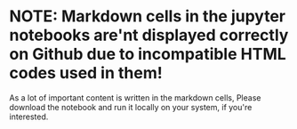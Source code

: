# NOTE: Markdown cells in the jupyter notebooks are'nt displayed correctly on Github due to incompatible HTML codes used in them!
As a lot of important content is written in the markdown cells, Please download the notebook and run it locally on your system, if you're interested. 
